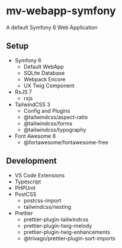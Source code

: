 # mv-webapp-symfony
A default Symfony 6 Web Application

## Setup
* Symfony 6
  * Default WebApp
  * SQLite Database
  * Webpack Encore
  * UX Twig Component
* RxJS 7
  * rxjs
* TailwindCSS 3
  * Config and Plugins
  * @tailwindcss/aspect-ratio
  * @tailwindcss/forms
  * @tailwindcss/typography
* Font Awesome 6
  * @fortawesome/fontawesome-free

## Development
* VS Code Extensions
* Typescript
* PHPUnit
* PostCSS
  * postcss-import
  * tailwindcss/nesting
* Prettier
  * prettier-plugin-tailwindcss
  * prettier-plugin-twig-melody
  * prettier-plugin-twig-enhancements
  * @trivago/prettier-plugin-sort-imports